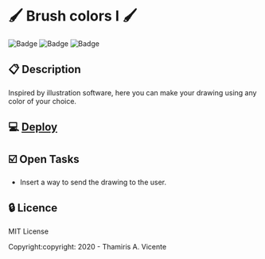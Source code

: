 #  :paintbrush: Brush colors I :paintbrush:

![Badge](https://img.shields.io/static/v1?label=Status&message=Conclued&color=brigthgreen&style=flat&logo=STATUS)
![Badge](https://img.shields.io/static/v1?label=Licence&message=MIT&color=blueviolet&style=flat&logo=MIT)
![Badge](https://img.shields.io/static/v1?label=Language&message=JavaScript&color=yellow&style=flat&logo=Javascript)

## :clipboard: Description

<p> Inspired by illustration software, here you can make your drawing using any color of your choice. </p>

## :computer: [Deploy](https://thamiavicente.github.io/logic_programming/brush_colors1/brush_colors1.html)

## :ballot_box_with_check: Open Tasks
- Insert a way to send the drawing to the user.

## :lock: Licence

<p>MIT License</p>
<p>Copyright:copyright: 2020 - Thamiris A. Vicente</p>
